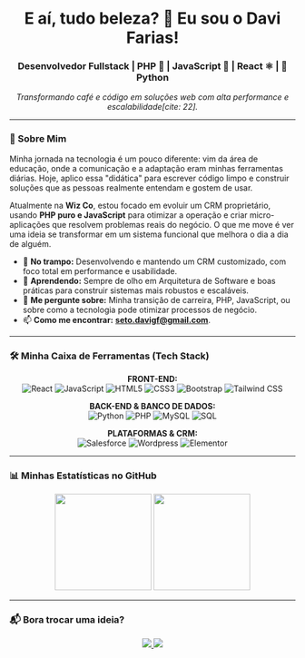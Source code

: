 <h1 align="center">E aí, tudo beleza? 👋 Eu sou o Davi Farias!</h1>
<h3 align="center">Desenvolvedor Fullstack | PHP 🐘 | JavaScript 🚀 | React ⚛️ | 🐍 Python </h3>

<p align="center">
  <em>Transformando café e código em soluções web com alta performance e escalabilidade[cite: 22].</em>
</p>

---

### 🤔 Sobre Mim

Minha jornada na tecnologia é um pouco diferente: vim da área de educação, onde a comunicação e a adaptação eram minhas ferramentas diárias. Hoje, aplico essa "didática" para escrever código limpo e construir soluções que as pessoas realmente entendam e gostem de usar.

Atualmente na **Wiz Co**, estou focado em evoluir um CRM proprietário, usando **PHP puro e JavaScript** para otimizar a operação e criar micro-aplicações que resolvem problemas reais do negócio. O que me move é ver uma ideia se transformar em um sistema funcional que melhora o dia a dia de alguém.

- 🚀 **No trampo:** Desenvolvendo e mantendo um CRM customizado, com foco total em performance e usabilidade.
- 🌱 **Aprendendo:** Sempre de olho em Arquitetura de Software e boas práticas para construir sistemas mais robustos e escaláveis.
- 💬 **Me pergunte sobre:** Minha transição de carreira, PHP, JavaScript, ou sobre como a tecnologia pode otimizar processos de negócio.
- 📫 **Como me encontrar:** **seto.davigf@gmail.com**.

---

### 🛠️ Minha Caixa de Ferramentas (Tech Stack)

<p align="center">
  <strong>FRONT-END:</strong><br>
  <img alt="React" src="https://img.shields.io/badge/React-20232A?style=for-the-badge&logo=react&logoColor=61DAFB"/>
  <img alt="JavaScript" src="https://img.shields.io/badge/JavaScript-F7DF1E?style=for-the-badge&logo=javascript&logoColor=black"/>
  <img alt="HTML5" src="https://img.shields.io/badge/HTML5-E34F26?style=for-the-badge&logo=html5&logoColor=white"/>
  <img alt="CSS3" src="https://img.shields.io/badge/CSS3-1572B6?style=for-the-badge&logo=css3&logoColor=white"/>
  <img alt="Bootstrap" src="https://img.shields.io/badge/Bootstrap-563D7C?style=for-the-badge&logo=bootstrap&logoColor=white"/>
  <img alt="Tailwind CSS" src="https://img.shields.io/badge/Tailwind%20CSS-06B6D4?style=for-the-badge&logo=tailwindcss&logoColor=white"/>
</p>
<p align="center">
  <strong>BACK-END & BANCO DE DADOS:</strong><br>
    <img alt="Python" src="https://img.shields.io/badge/Python-3776AB?style=for-the-badge&logo=python&logoColor=white"/>
    <img alt="PHP" src="https://img.shields.io/badge/PHP-777BB4?style=for-the-badge&logo=php&logoColor=white"/>
    <img alt="MySQL" src="https://img.shields.io/badge/MySQL-4479A1?style=for-the-badge&logo=mysql&logoColor=white"/>
    <img alt="SQL" src="https://img.shields.io/badge/SQL-025E8C?style=for-the-badge&logo=sql&logoColor=white"/>
</p>
<p align="center">
  <strong>PLATAFORMAS & CRM:</strong><br>
  <img alt="Salesforce" src="https://img.shields.io/badge/Salesforce-00A1E0?style=for-the-badge&logo=salesforce&logoColor=white"/>
  <img alt="Wordpress" src="https://img.shields.io/badge/WordPress-21759B?style=for-the-badge&logo=wordpress&logoColor=white"/>
  <img alt="Elementor" src="https://img.shields.io/badge/Elementor-92003B?style=for-the-badge&logo=elementor&logoColor=white"/>
</p>

---

### 📊 Minhas Estatísticas no GitHub

<p align="center">
  <img height="170em" src="https://github-readme-stats.vercel.app/api?username=davigfarias&show_icons=true&theme=tokyonight&include_all_commits=true&count_private=true"/>
  <img height="170em" src="https://github-readme-stats.vercel.app/api/top-langs/?username=davigfarias&layout=compact&langs_count=7&theme=tokyonight"/>
</p>

---

### 📬 Bora trocar uma ideia?

<p align="center">
  <a href="https://www.linkedin.com/in/davi-guerreiro-farias" target="_blank">
    <img src="https://img.shields.io/badge/-LinkedIn-0077B5?style=for-the-badge&logo=linkedin&logoColor=white" target="_blank">
  </a>
  <a href="mailto:davegfarias@gmail.com">
    <img src="https://img.shields.io/badge/-Gmail-D14836?style=for-the-badge&logo=gmail&logoColor=white" target="_blank">
  </a>
</p>
